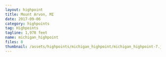 ```yaml
---
layout: highpoint
title: Mount Arvon, MI
date: 2017-09-06
category: highpoints
tag: Highpoints
tagline: 1,978 feet
name: michigan_highpoint
files: 8
thumbnail: /assets/highpoints/michigan_highpoint/michigan_highpoint-7.jpg
---
```


